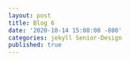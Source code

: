 ```yaml
---
layout: post
title: Blog 6
date: '2020-10-14 15:08:00 -800'
categories: jekyll Senior-Design
published: true
---
```



